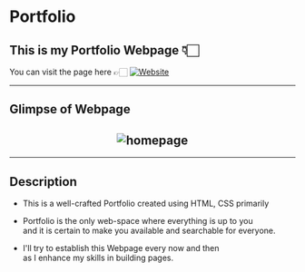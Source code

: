 # Portfolio 
## This is my Portfolio Webpage 👇🏻
You can visit the page here 👉🏻  [![Website](https://img.shields.io/badge/-Website-orange)](https://tiwaryaniket.github.io/portfolio/)

---

## Glimpse of Webpage
<h2 align="center">
  <img src="https://github.com/tiwaryaniket/portfolio/blob/master/homepage.PNG" alt="homepage">
</h2>

---
## Description
* This is a  well-crafted Portfolio created using HTML, CSS primarily <br>

* Portfolio is the only web-space where everything is up to you <br>
and it is certain to make you available and searchable for everyone.

* I'll try to establish this Webpage every now and then <br>
as I enhance my skills in building pages.
